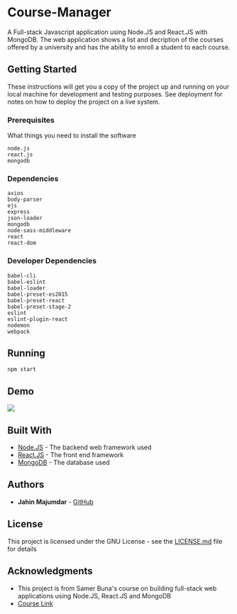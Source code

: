 # Course-Manager

A Full-stack Javascript application using Node.JS and React.JS with MongoDB. The web application shows a list and decription of the courses offered by a university and has the ability to enroll a student to each course.

## Getting Started

These instructions will get you a copy of the project up and running on your local machine for development and testing purposes. See deployment for notes on how to deploy the project on a live system.

### Prerequisites

What things you need to install the software

```
node.js
react.js
mongodb
```

### Dependencies

```
axios
body-parser
ejs
express
json-loader
mongodb
node-sass-middleware
react
react-dom
```
### Developer Dependencies

```
babel-cli
babel-eslint
babel-loader
babel-preset-es2015
babel-preset-react
babel-preset-stage-2
eslint
eslint-plugin-react
nodemon
webpack
```

## Running

```
npm start
```
## Demo
![](https://media.giphy.com/media/XufD9vxZ08QKI/giphy.gif)

## Built With

* [Node.JS](https://nodejs.org/) - The backend web framework used
* [React.JS](https://facebook.github.io/react/) - The front end framework
* [MongoDB](https://www.mongodb.com/) - The database used

## Authors

* **Jahin Majumdar** - [GitHub](https://github.com/jahin07)

## License

This project is licensed under the GNU License - see the [LICENSE.md](LICENSE.md) file for details

## Acknowledgments

* This project is from Samer Buna's course on building full-stack web applications using Node.JS, React.JS and MongoDB
* [Course Link](https://www.lynda.com/Express-js-tutorials/Learning-Full-Stack-JavaScript-Development-MongoDB-Node-React/)

